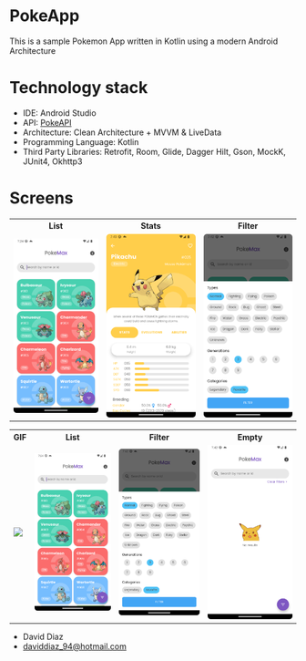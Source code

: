 # PokeApp

This is a sample Pokemon App written in Kotlin using a modern Android Architecture

# Technology stack

- IDE: Android Studio
- API: [PokeAPI](https://pokeapi.co/)
- Architecture: Clean Architecture + MVVM & LiveData
- Programming Language: Kotlin
- Third Party Libraries: Retrofit, Room, Glide, Dagger Hilt, Gson, MockK, JUnit4, Okhttp3

# Screens

<table style="width:100%">
  <tr>
    <th>List</th>
    <th>Stats</th>
    <th>Filter</th>
  </tr>
  <tr>
    <td><img src="screenshots/list.png"/></td>
    <td><img src="screenshots/detail1.png"/></td>
    <td><img src="screenshots/filter.png"/></td>
  </tr>
</table>

<table style="width:100%">
<tr>
    <th> GIF  </th>
    <th> List </th>
    <th>Filter</th>
    <th>Empty </th>
  </tr>
  <tr>
    <td><img src="screenshots/video.gif"/></td>
    <td><img src="screenshots/list.png"/></td>
    <td><img src="screenshots/filter.png"/></td>
    <td><img src="screenshots/empty_state.png"/></td>
  </tr>
</table>

* David Diaz
* daviddiaz_94@hotmail.com